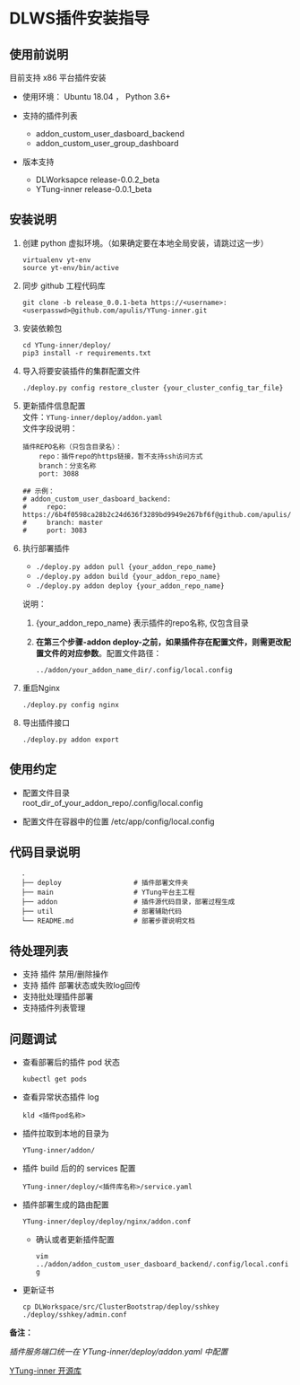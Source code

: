 # DLWS插件安装指导

## 使用前说明

目前支持 x86 平台插件安装

* 使用环境： Ubuntu 18.04 ， Python 3.6+

* 支持的插件列表

    + addon_custom_user_dasboard_backend
    + addon_custom_user_group_dashboard

* 版本支持

    + DLWorksapce release-0.0.2_beta
    + YTung-inner release-0.0.1_beta

## 安装说明


1. 创建 python 虚拟环境。（如果确定要在本地全局安装，请跳过这一步）

    ```
    virtualenv yt-env
    source yt-env/bin/active

    ```
2. 同步 github 工程代码库

    ```
    git clone -b release_0.0.1-beta https://<username>:<userpasswd>@github.com/apulis/YTung-inner.git
    ```
3. 安装依赖包
    ```
    cd YTung-inner/deploy/
    pip3 install -r requirements.txt
    ```
4. 导入将要安装插件的集群配置文件  

    ```
    ./deploy.py config restore_cluster {your_cluster_config_tar_file}
    ```
     
5. 更新插件信息配置  
    文件：`YTung-inner/deploy/addon.yaml`  
    文件字段说明：
    ```
    插件REPO名称（只包含目录名）：
        repo：插件repo的https链接，暂不支持ssh访问方式 
        branch：分支名称
        port: 3088

    ## 示例：
    # addon_custom_user_dasboard_backend:
    #     repo: https://6b4f0598ca28b2c24d636f3289bd9949e267bf6f@github.com/apulis/addon_custom_user_dasboard_backend
    #     branch: master
    #     port: 3083

    ```

6. 执行部署插件

    - `./deploy.py addon pull {your_addon_repo_name}`  
    - `./deploy.py addon build {your_addon_repo_name}`  
    - `./deploy.py addon deploy {your_addon_repo_name}`  

    说明：
    1. {your_addon_repo_name} 表示插件的repo名称, 仅包含目录  
    2. **在第三个步骤-addon deploy-之前，如果插件存在配置文件，则需更改配置文件的对应参数**。配置文件路径：

       `../addon/your_addon_name_dir/.config/local.config`

7. 重启Nginx

   `./deploy.py config nginx`

8. 导出插件接口

    `./deploy.py addon export`  

## 使用约定
- 配置文件目录  
  root_dir_of_your_addon_repo/.config/local.config  
    
- 配置文件在容器中的位置
  /etc/app/config/local.config  

## 代码目录说明
```
   .
   ├── deploy 				   # 插件部署文件夹
   ├── main 				   # YTung平台主工程
   ├── addon 				   # 插件源代码目录，部署过程生成
   ├── util 				   # 部署辅助代码
   └── README.md               # 部署步骤说明文档
```

## 待处理列表
- 支持 插件 禁用/删除操作
- 支持 插件 部署状态或失败log回传
- 支持批处理插件部署
- 支持插件列表管理  

## 问题调试


* 查看部署后的插件 pod 状态

    `kubectl get pods`

* 查看异常状态插件 log

    `kld <插件pod名称>`

* 插件拉取到本地的目录为

    `YTung-inner/addon/`

* 插件 build 后的的 services 配置

    `YTung-inner/deploy/<插件库名称>/service.yaml`

* 插件部署生成的路由配置

    `YTung-inner/deploy/deploy/nginx/addon.conf`
    
    - 确认或者更新插件配置

        `vim ../addon/addon_custom_user_dasboard_backend/.config/local.config`

* 更新证书

    `cp DLWorkspace/src/ClusterBootstrap/deploy/sshkey ./deploy/sshkey/admin.conf `

**备注：**

*插件服务端口统一在 YTung-inner/deploy/addon.yaml 中配置*

[YTung-inner 开源库](https://github.com/apulis/YTung-inner/tree/release_0.0.1)